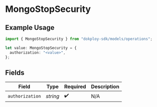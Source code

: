 # MongoStopSecurity

## Example Usage

```typescript
import { MongoStopSecurity } from "dokploy-sdk/models/operations";

let value: MongoStopSecurity = {
  authorization: "<value>",
};
```

## Fields

| Field              | Type               | Required           | Description        |
| ------------------ | ------------------ | ------------------ | ------------------ |
| `authorization`    | *string*           | :heavy_check_mark: | N/A                |